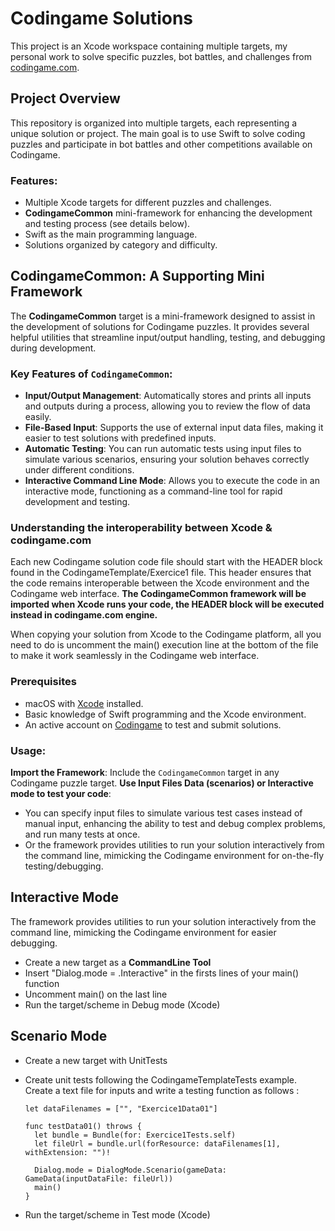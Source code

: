 # Codingame Solutions

This project is an Xcode workspace containing multiple targets, my personal work to solve specific puzzles, bot battles, and challenges from [codingame.com](https://www.codingame.com).

## Project Overview

This repository is organized into multiple targets, each representing a unique solution or project. The main goal is to use Swift to solve coding puzzles and participate in bot battles and other competitions available on Codingame.

### Features:
- Multiple Xcode targets for different puzzles and challenges.
- **CodingameCommon** mini-framework for enhancing the development and testing process (see details below).
- Swift as the main programming language.
- Solutions organized by category and difficulty.

## CodingameCommon: A Supporting Mini Framework

The **CodingameCommon** target is a mini-framework designed to assist in the development of solutions for Codingame puzzles. It provides several helpful utilities that streamline input/output handling, testing, and debugging during development.

### Key Features of `CodingameCommon`:
- **Input/Output Management**: Automatically stores and prints all inputs and outputs during a process, allowing you to review the flow of data easily.
- **File-Based Input**: Supports the use of external input data files, making it easier to test solutions with predefined inputs.
- **Automatic Testing**: You can run automatic tests using input files to simulate various scenarios, ensuring your solution behaves correctly under different conditions.
- **Interactive Command Line Mode**: Allows you to execute the code in an interactive mode, functioning as a command-line tool for rapid development and testing.

### Understanding the interoperability between Xcode & codingame.com
Each new Codingame solution code file should start with the HEADER block found in the CodingameTemplate/Exercice1 file. 
This header ensures that the code remains interoperable between the Xcode environment and the Codingame web interface. 
**The CodingameCommon framework will be imported when Xcode runs your code, the HEADER block will be executed instead in codingame.com engine.**

When copying your solution from Xcode to the Codingame platform, all you need to do is uncomment the main() execution line at the bottom of the file to make it work seamlessly in the Codingame web interface.

### Prerequisites

- macOS with [Xcode](https://developer.apple.com/xcode/) installed.
- Basic knowledge of Swift programming and the Xcode environment.
- An active account on [Codingame](https://www.codingame.com) to test and submit solutions.


### Usage:

**Import the Framework**: Include the `CodingameCommon` target in any Codingame puzzle target.
**Use Input Files Data (scenarios) or Interactive mode to test your code**: 
- You can specify input files to simulate various test cases instead of manual input, enhancing the ability to test and debug complex problems, and run many tests at once.
- Or the framework provides utilities to run your solution interactively from the command line, mimicking the Codingame environment for on-the-fly testing/debugging.

## Interactive Mode
The framework provides utilities to run your solution interactively from the command line, mimicking the Codingame environment for easier debugging.
- Create a new target as a **CommandLine Tool**
- Insert "Dialog.mode = .Interactive" in the firsts lines of your main() function
- Uncomment main() on the last line
- Run the target/scheme in Debug mode (Xcode)

## Scenario Mode
- Create a new target with UnitTests
- Create unit tests following the CodingameTemplateTests example. Create a text file for inputs and write a testing function as follows :

      let dataFilenames = ["", "Exercice1Data01"]

      func testData01() throws {
        let bundle = Bundle(for: Exercice1Tests.self)
        let fileUrl = bundle.url(forResource: dataFilenames[1], withExtension: "")!
        
        Dialog.mode = DialogMode.Scenario(gameData: GameData(inputDataFile: fileUrl))
        main()
      }
- Run the target/scheme in Test mode (Xcode) 

